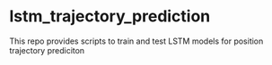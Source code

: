 # lstm_trajectory_prediction
This repo provides scripts to train and test LSTM models for position trajectory prediciton
